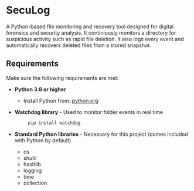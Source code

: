 # SecuLog
A Python-based file monitoring and recovery tool designed for digital forensics and security analysis. It continiously monitors a directory for suspicious activity such as rapid file deletion. It also logs every event and automatically recovers deleted files from a stored snapshot.

## Requirements
Make sure the following requirements are met:
- **Python 3.8 or higher** 
  - Install Python from: [python.org](https://www.python.org/downloads/)
    
- **Watchdog library** - Used to monitor folder events in real time
  ```bash
       pip install watchdog
  
- **Standard Python libraries** - Necessary for this project (comes included with Python by default)
  - os
  - shutil
  - hashlib
  - logging
  - time
  - collection
